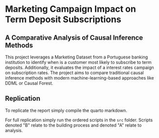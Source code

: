 # Marketing Campaign Impact on Term Deposit Subscriptions 
## A Comparative Analysis of Causal Inference Methods

This project leverages a Marketing Dataset from a Portuguese banking institution to identify when is a customer most likely to subscribe to term deposits. Additionally, it evaluates the impact of a interest rates campaign on subscription rates. The project aims to compare traditional causal inference methods with modern machine-learning-based approaches like DDML or Causal Forest.

## Replication

To replicate the report simply compile the quarto markdown.

For full replication simply run the ordered scripts in the `src` folder. Scripts denoted "B" relate to the building process and denoted "A" relate to analysis.